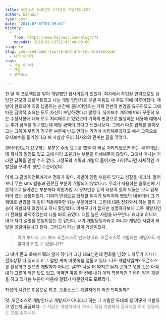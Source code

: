 ```yaml
---
title: 오픈소스 쓰셨던데 그러고도 개발자입니까?
author: haruair
type: post
date: "2011-07-07T01:39:04"
history:
  - 
    from: https://www.haruair.com/blog/774
    movedAt: 2018-09-13T22:02:40+00:00
lang: ko
slug: you-used-open-source-and-are-you-a-developer
  - 나의 이야기
tags:
  - 개발 이야기
  - 개발
  - 오픈소스

---
```

한 달 여 프로젝트를 맡아 개발했던 웹사이트가 있었다. 회사에서 투입된 인력으로도 상당한 규모의 프로젝트였고 나는 개발 담당자로 개발 미팅도 내 주도 하에 이루어졌다. 개발이 완료되어 최종 납품하는 순간에 클라이언트는 기획 전반의 변경을 요구하였고 그에 따른 금액적 소요는 모두 자신이 부담하겠다고 말했다. 유지보수 계약에 따라 꾸준히 오는 수정사항에 대해 모두 처리해주고 있었으며 기획의 변경으로 발생하는 내용에 대해서는 추가 금액을 청구했는데 해당 금액이 크다고 느꼈나보다. 그래서 다른 업체를 알아보고는 그쪽이 우리가 청구한 부분에 반도 안되는 가격에 처리해주겠다고 해서 그쪽으로 유지보수를 옮기겠다고 해 사실상 우리 회사와의 관계는 끝을 맺었다.

클라이언트가 요구하는 부분은 수정 요구를 했을 때 바로 처리되었으면 하는 부분이었는데 회사의 일정도 있고 그에 따라 조율되는 부분을 이해해주지 않았다. 그래서 떠나는 거라면 납득을 안할 수가 없다. 그정도의 기획과 개발이 들어가는 사이트라면 자체적인 개발진을 꾸려야  했던 수준이었다.

어제 그 클라이언트에게서 전화가 왔다. 개발이 안된 부분이 있다고 성질을 내더라. 들어보니 무슨 sms 발송과 관련된 부분이 개발되지 않았다고. 우리가 사용하는 솔루션에 기본적으로 들어있는 부분에다 회원가입 시 문자인증 등의 내용이 있어 모듈은 모두 탑재되어 있는 상황이었다. 기획의 변경으로 탑재할 위치가 달라져야 했었던 내용이라 그 기획대로 변경할 때 같이 적용해주면 되는 부분이었다. 그런데 대뜸 전화와서 하는 말이 기능이 개발되지 않았다고 하니 황당했다. 어처구니가 없지만 설명하다보니 그쪽 개발자인가 전화를 바꿔주었는데 나를 바로 긁었다. 대뜸 높은 사람을 바꾸란다. 왜냐고 하니까 내가 자기 설명을 못알아듣는 것 같단다. 내가 개발담당자라고 하니까 개발한 사람이 왜 말을 못알아듣냐고 한다. 그러고서 하는 말이 가관이었다.

> 이거 보니까 그누보드 오픈소스로 만드셨네요. 오픈소스로 개발하는 개발자도 개발자라고 할 수 있습니까?

그 얘기 듣고 욱해서 뭐라 할까 하다가 그냥 대표님한테 전화를 넘겼다. 하루가 지나니 전후상황 다 잊혀지고 그 말만 계속 머릿속을 맴돌고 있다. 나도 개발자일까? 오픈소스를 활용하고 있으면 개발자가 아니란 걸까? 사실 더 따지고 들지 못하고 욱한 것은 아직 내가 그릇이 작은 탓도 있고, 어쩌면 마음 한 켠에 내가 아직 학문적인 기반이 얕은 개발을 하고 있다는 부분이 마음에 걸렸기 때문인지도 모르겠다.

자성의 시간은 이쯤으로 하고. 오픈소스는 개발자에게 어떤 의미일까?

덧. 오픈소스로 개발한다고 개발자가 아니라고 하는 그 사람은 도대체 뭘 어떻게 개발하고 있는지 궁금하다. <span style="color: #888888;">그 사람은 개발자라서 O/S도 직접 개발해서 컴퓨터를 하고 있을지도 모를 일이니까.</span>